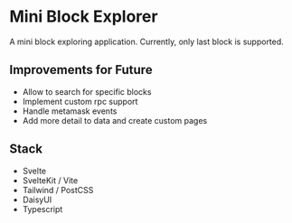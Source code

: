 # Mini Block Explorer

A mini block exploring application. Currently, only last block is supported.

## Improvements for Future

- Allow to search for specific blocks
- Implement custom rpc support
- Handle metamask events
- Add more detail to data and create custom pages

## Stack

- Svelte
- SvelteKit / Vite
- Tailwind / PostCSS
- DaisyUI
- Typescript
